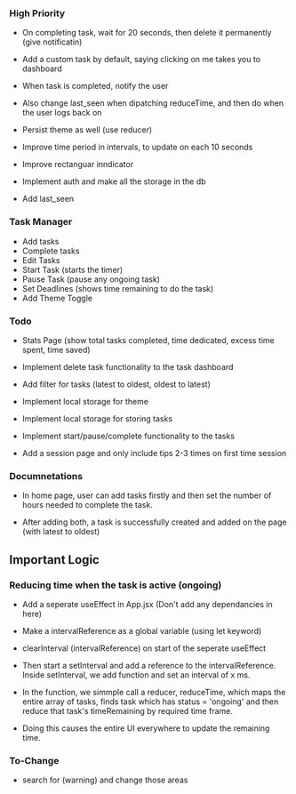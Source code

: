 ### High Priority

- On completing task, wait for 20 seconds, then delete it permanently (give notificatin)

- Add a custom task by default, saying clicking on me takes you to dashboard

- When task is completed, notify the user

- Also change last_seen when dipatching reduceTime, and then do when the user logs back on

- Persist theme as well (use reducer)

- Improve time period in intervals, to update on each 10 seconds

- Improve rectanguar inndicator

- Implement auth and make all the storage in the db

- Add last_seen

### Task Manager

- Add tasks
- Complete tasks
- Edit Tasks
- Start Task (starts the timer)
- Pause Task (pause any ongoing task)
- Set Deadlines (shows time remaining to do the task)
- Add Theme Toggle

### Todo

- Stats Page (show total tasks completed, time dedicated, excess time spent, time saved)

- Implement delete task functionality to the task dashboard
- Add filter for tasks (latest to oldest, oldest to latest)
- Implement local storage for theme
- Implement local storage for storing tasks
- Implement start/pause/complete functionality to the tasks

- Add a session page and only include tips 2-3 times on first time session

### Documnetations

- In home page, user can add tasks firstly and then set the number of hours needed to complete the task.

- After adding both, a task is successfully created and added on the page (with latest to oldest)

## Important Logic

### Reducing time when the task is active (ongoing)

- Add a seperate useEffect in App.jsx (Don't add any dependancies in here)

- Make a intervalReference as a global variable (using let keyword)
- clearInterval (intervalReference) on start of the seperate useEffect
- Then start a setInterval and add a reference to the intervalReference. Inside setInterval, we add function and set an interval of x ms.
- In the function, we simmple call a reducer, reduceTime, which maps the entire array of tasks, finds task which has status = 'ongoing' and then reduce that task's timeRemaining by required time frame.
- Doing this causes the entire UI everywhere to update the remaining time.

### To-Change

- search for (warning) and change those areas
